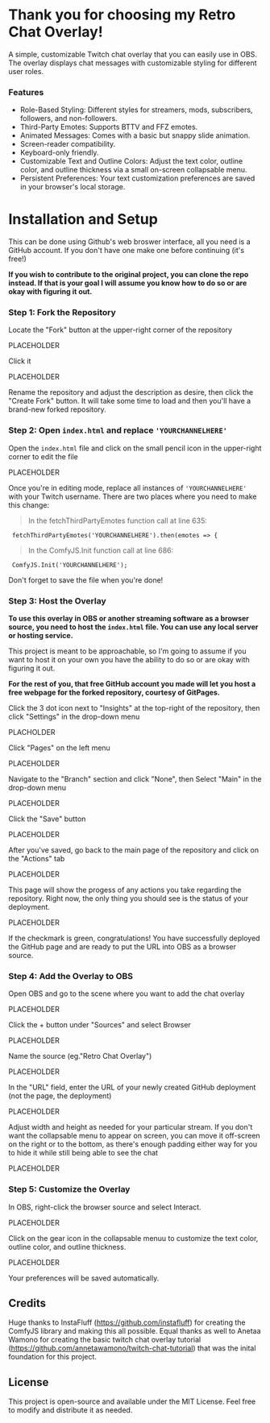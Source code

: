 <h1>Thank you for choosing my Retro Chat Overlay!</h1>
A simple, customizable Twitch chat overlay that you can easily use in OBS. The overlay displays chat messages with customizable styling for different user roles. 

<h3>Features</h3>

- Role-Based Styling: Different styles for streamers, mods, subscribers, followers, and non-followers.
- Third-Party Emotes: Supports BTTV and FFZ emotes.
- Animated Messages: Comes with a basic but snappy slide animation.
- Screen-reader compatibility.
- Keyboard-only friendly.
- Customizable Text and Outline Colors: Adjust the text color, outline color, and outline thickness via a small on-screen collapsable menu.
- Persistent Preferences: Your text customization preferences are saved in your browser's local storage.

<h1>Installation and Setup</h1>

This can be done using Github's web broswer interface, all you need is a GitHub account. If you don't have one make one before continuing (it's free!)

<b>If you wish to contribute to the original project, you can clone the repo instead. If that is your goal I will assume you know how to do so or are okay with figuring it out.</b>

<h3>Step 1: Fork the Repository</h3>

Locate the "Fork" button at the upper-right corner of the repository

<img src>PLACEHOLDER</src>

Click it

<img src>PLACEHOLDER</src>

Rename the repository and adjust the description as desire, then click the "Create Fork" button. It will take some time to load and then you'll have a brand-new forked repository. 
   
<h3>Step 2: Open <code>index.html</code> and replace <code>'YOURCHANNELHERE'</code></h3>

Open the <code>index.html</code> file and click on the small pencil icon in the upper-right corner to edit the file

<img src>PLACEHOLDER</src>

Once you're in editing mode, replace all instances of <code>'YOURCHANNELHERE'</code> with your Twitch username. There are two places where you need to make this change:

  >In the fetchThirdPartyEmotes function call at line 635:

<code> fetchThirdPartyEmotes('YOURCHANNELHERE').then(emotes => { </code>
  
  >In the ComfyJS.Init function call at line 686:

<code> ComfyJS.Init('YOURCHANNELHERE'); </code>

Don't forget to save the file when you're done!

<h3>Step 3: Host the Overlay</h3>

<b>To use this overlay in OBS or another streaming software as a browser source, you need to host the <code>index.html</code> file. You can use any local server or hosting service.</b>

This project is meant to be approachable, so I'm going to assume if you want to host it on your own you have the ability to do so or are okay with figuring it out.

<b>For the rest of you, that free GitHub account you made will let you host a free webpage for the forked repository, courtesy of GitPages.</b>

Click the 3 dot icon next to "Insights" at the top-right of the repository, then click "Settings" in the drop-down menu

<img src>PLACHOLDER</src>

Click "Pages" on the left menu

<img src>PLACEHOLDER</src>

Navigate to the "Branch" section and click "None", then Select "Main" in the drop-down menu

<img src>PLACEHOLDER</src>

Click the "Save" button

<img src>PLACEHOLDER</src>

After you've saved, go back to the main page of the repository and click on the "Actions" tab

<img src>PLACEHOLDER</src>

This page will show the progess of any actions you take regarding the repository. 
Right now, the only thing you should see is the status of your deployment. 

<img src>PLACEHOLDER</src>

If the checkmark is green, congratulations! You have successfully deployed the GitHub page and are ready to put the URL into OBS as a browser source.

<h3>Step 4: Add the Overlay to OBS</h3>

Open OBS and go to the scene where you want to add the chat overlay

<img src>PLACEHOLDER</src>

Click the + button under "Sources" and select Browser

<img src>PLACEHOLDER</src>

Name the source (eg."Retro Chat Overlay")

<img src>PLACEHOLDER</src>

In the "URL" field, enter the URL of your newly created GitHub deployment (not the page, the deployment)

<img src>PLACEHOLDER</src>

Adjust width and height as needed for your particular stream. If you don't want the collapsable menu to appear on screen, you can move it off-screen on the right or to the bottom, as there's enough padding either way for you to hide it while still being able to see the chat

<img src>PLACEHOLDER</src>

<h3>Step 5: Customize the Overlay</h3>

In OBS, right-click the browser source and select Interact.

<img src>PLACEHOLDER</src>

Click on the gear icon in the collapsable menuu to customize the text color, outline color, and outline thickness.

<img src>PLACEHOLDER</src>

Your preferences will be saved automatically.


<h2>Credits</h2>

Huge thanks to InstaFluff (https://github.com/instafluff) for creating the ComfyJS library and making this all possible. 
Equal thanks as well to Anetaa Wamono for creating the basic twitch chat overlay tutorial (https://github.com/annetawamono/twitch-chat-tutorial) that was the inital foundation for this project.

<h2>License</h2>

This project is open-source and available under the MIT License. Feel free to modify and distribute it as needed.


